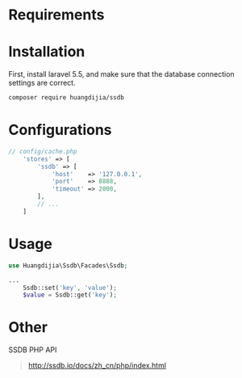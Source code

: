 # Requirements

# Installation

First, install laravel 5.5, and make sure that the database connection settings are correct.

~~~bash
composer require huangdijia/ssdb
~~~

# Configurations

~~~php
// config/cache.php
    'stores' => [
        'ssdb' => [
            'host'    => '127.0.0.1',
            'port'    => 8888,
            'timeout' => 2000,
        ],
        // ...
    ]
~~~

# Usage

~~~php
use Huangdijia\Ssdb\Facades\Ssdb;

...
    Ssdb::set('key', 'value');
    $value = Ssdb::get('key');
~~~

# Other

SSDB PHP API

> http://ssdb.io/docs/zh_cn/php/index.html